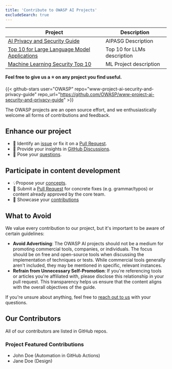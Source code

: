 ```yaml
---
title: 'Contribute to OWASP AI Projects'
excludeSearch: true
---
```


Project | Description
-|-
[AI Privacy and Security Guide](https://github.com/OWASP/www-project-ai-security-and-privacy-guide/) | AIPASG Description
[Top 10 for Large Language Model Applications](https://github.com/OWASP/www-project-top-10-for-large-language-model-applications) | Top 10 for LLMs description
[Machine Learning Security Top 10](https://github.com/OWASP/www-project-machine-learning-security-top-10) | ML Project description

**Feel free to give us a ⭐ on any project you find useful.**

{{< github-stars user="OWASP" repo="www-project-ai-security-and-privacy-guide" repo_url="https://github.com/OWASP/www-project-ai-security-and-privacy-guide" >}}

The OWASP projects are an open source effort, and we enthusiastically welcome all forms of contributions and feedback.

## Enhance our project

- 🐞 Identify an [issue](https://github.com/OWASP/www-project-ai-security-and-privacy-guide/issues) or fix it on a [Pull Request](https://github.com/OWASP/www-project-ai-security-and-privacy-guide/pulls).
- 💬 Provide your insights in [GitHub Discussions](https://github.com/OWASP/www-project-ai-security-and-privacy-guide/discussions/categories/general).
- 🙏 Pose your [questions](https://github.com/OWASP/www-project-ai-security-and-privacy-guide/discussions/categories/q-a).

## Participate in content development

- 💡Propose your [concepts](https://github.com/OWASP/www-project-ai-security-and-privacy-guide/discussions/categories/ideas).
- 📄 Submit a [Pull Request](https://github.com/OWASP/www-project-top-10-for-large-language-model-applications/wiki/Contributing-to-Top-10-for-LLM-Applications) for concrete fixes (e.g. grammar/typos) or content already approved by the core team.
- 🙌 Showcase your [contributions](https://github.com/OWASP/www-project-ai-security-and-privacy-guide/discussions/categories/show-and-tell)

## What to Avoid

We value every contribution to our project, but it's important to be aware of certain guidelines:

- **Avoid Advertising**: The OWASP AI projects should not be a medium for promoting commercial tools, companies, or individuals. The focus should be on free and open-source tools when discussing the implementation of techniques or tests. While commercial tools generally aren't included, they may be mentioned in specific, relevant instances.
- **Refrain from Unnecessary Self-Promotion**: If you're referencing tools or articles you're affiliated with, please disclose this relationship in your pull request. This transparency helps us ensure that the content aligns with the overall objectives of the guide.

If you're unsure about anything, feel free to [reach out to us](/contact) with your questions.

## Our Contributors

All of our contributors are listed in GitHub repos.

### Project Featured Contributions

<!-- Add Top 10 contributors from the AI Exchange -->
- John Doe (Automation in GitHub Actions)
- Jane Doe (Design)
